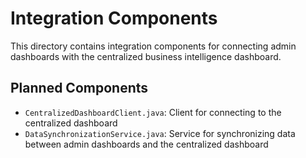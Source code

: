 # Integration Components

This directory contains integration components for connecting admin dashboards with the centralized business intelligence dashboard.

## Planned Components

- `CentralizedDashboardClient.java`: Client for connecting to the centralized dashboard
- `DataSynchronizationService.java`: Service for synchronizing data between admin dashboards and the centralized dashboard
